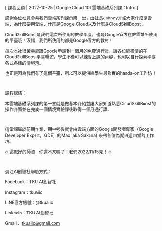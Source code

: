 [ 課程回顧 | 2022-10-25 | Google Cloud 101 雲端基礎系列課：Intro ]

感謝各位社員參與我們雲端系列課的第一堂，由社長Johnny介紹大家什麼是雲端、為什麼要用雲端、什麼是Google Cloud以及什麼是CloudSkillBoost。

CloudSkillBoost是我們這次所使用的教學平臺，也是Google官方在教雲端所使用的平臺哦！沒錯，我們所使用的都是Google官方的教材！

這次本社很榮幸能跟Google申請到一個月的免費通行證，讓各位能盡情的在CloudSkillBoost平臺暢遊，學生不僅可以練習上課的內容，也可以自行探索平臺各式各樣的情境題。

也正是因為我們有了這個平臺，所以可以提供給學生最紮實的hands-on工作坊！

&nbsp;

課程總結：

本雲端基礎系列課的第一堂就是做基本介紹並讓大家知道熟悉CloudSkillBoost的操作介面並在完成一個情境實驗課後取得一個月通行證。

&nbsp;

這堂課屬於前期作業，期中考後就會由雲端方面的Google開發者專家（Google Developer Expert，GDE）的Max (aka Sakana) 來帶各位為期四週四堂的工作坊。

🔥 這麼好的師資，你還不來嗎？！我們2022/11/15見！ 🔥

&nbsp;

淡江AI創智社聯絡方式：

Facebook：TKU AI創智社

Instagram：tkuaiic

LINE官方帳號：@tkuaiic

LinkedIn：TKU AI創智社

Gmail： tkuaiic@gmail.com
